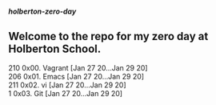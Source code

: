 ##### holberton-zero-day  

Welcome to the repo for my zero day at Holberton School.  
----------------------------------------------------------  

 210 0x00. Vagrant [Jan 27 20...Jan 29 20]  
 206 0x01. Emacs [Jan 27 20...Jan 29 20]  
 211 0x02. vi [Jan 27 20...Jan 29 20]  
 1 0x03. Git [Jan 27 20...Jan 29 20]  
